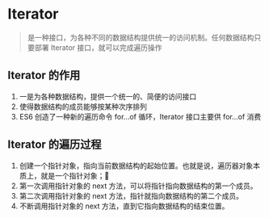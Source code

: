 # Iterator

> 是一种接口，为各种不同的数据结构提供统一的访问机制。任何数据结构只要部署 Iterator 接口，就可以完成遍历操作

## Iterator 的作用

1. 一是为各种数据结构，提供一个统一的、简便的访问接口
2. 使得数据结构的成员能够按某种次序排列
3. ES6 创造了一种新的遍历命令 for...of 循环，Iterator 接口主要供 for...of 消费

## Iterator 的遍历过程

1. 创建一个指针对象，指向当前数据结构的起始位置。也就是说，遍历器对象本质上，就是一个指针对象；
2. 第一次调用指针对象的 next 方法，可以将指针指向数据结构的第一个成员。
3. 第二次调用指针对象的 next 方法，指针就指向数据结构的第二个成员。
4. 不断调用指针对象的 next 方法，直到它指向数据结构的结束位置。